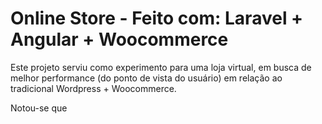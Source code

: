 # Online Store - Feito com: Laravel + Angular + Woocommerce

Este projeto serviu como experimento para uma loja virtual, em busca de melhor performance (do ponto de vista do usuário) em relação ao tradicional Wordpress + Woocommerce.

Notou-se que 
